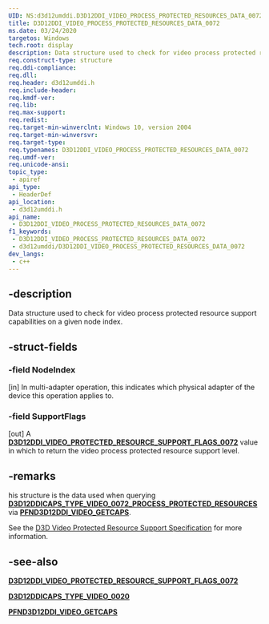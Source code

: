 ```yaml
---
UID: NS:d3d12umddi.D3D12DDI_VIDEO_PROCESS_PROTECTED_RESOURCES_DATA_0072
title: D3D12DDI_VIDEO_PROCESS_PROTECTED_RESOURCES_DATA_0072
ms.date: 03/24/2020
targetos: Windows
tech.root: display
description: Data structure used to check for video process protected resource support capabilities on a given node index.
req.construct-type: structure
req.ddi-compliance: 
req.dll: 
req.header: d3d12umddi.h
req.include-header: 
req.kmdf-ver: 
req.lib: 
req.max-support: 
req.redist: 
req.target-min-winverclnt: Windows 10, version 2004
req.target-min-winversvr: 
req.target-type: 
req.typenames: D3D12DDI_VIDEO_PROCESS_PROTECTED_RESOURCES_DATA_0072
req.umdf-ver: 
req.unicode-ansi: 
topic_type:
 - apiref
api_type:
 - HeaderDef
api_location:
 - d3d12umddi.h
api_name:
 - D3D12DDI_VIDEO_PROCESS_PROTECTED_RESOURCES_DATA_0072
f1_keywords:
 - D3D12DDI_VIDEO_PROCESS_PROTECTED_RESOURCES_DATA_0072
 - d3d12umddi/D3D12DDI_VIDEO_PROCESS_PROTECTED_RESOURCES_DATA_0072
dev_langs:
 - c++
---
```


## -description

Data structure used to check for video process protected resource support capabilities on a given node index.

## -struct-fields

### -field NodeIndex

[in] In multi-adapter operation, this indicates which physical adapter of the device this operation applies to.

### -field SupportFlags

[out] A [**D3D12DDI_VIDEO_PROTECTED_RESOURCE_SUPPORT_FLAGS_0072**](ne-d3d12umddi-d3d12ddi_video_protected_resource_support_flags_0072.md) value in which to return the video process protected resource support level.

## -remarks

his structure is the data used when querying [**D3D12DDICAPS_TYPE_VIDEO_0072_PROCESS_PROTECTED_RESOURCES**](ne-d3d12umddi-d3d12ddicaps_type_video_0020.md) via [**PFND3D12DDI_VIDEO_GETCAPS**](nc-d3d12umddi-pfnd3d12ddi_video_getcaps.md).

See the [D3D Video Protected Resource Support Specification](https://microsoft.github.io/DirectX-Specs/d3d/D3D12_Video_ProtectedResourceSupport.html) for more information.

## -see-also

[**D3D12DDI_VIDEO_PROTECTED_RESOURCE_SUPPORT_FLAGS_0072**](ne-d3d12umddi-d3d12ddi_video_protected_resource_support_flags_0072.md)

[**D3D12DDICAPS_TYPE_VIDEO_0020**](ne-d3d12umddi-d3d12ddicaps_type_video_0020.md)

[**PFND3D12DDI_VIDEO_GETCAPS**](nc-d3d12umddi-pfnd3d12ddi_video_getcaps.md)
